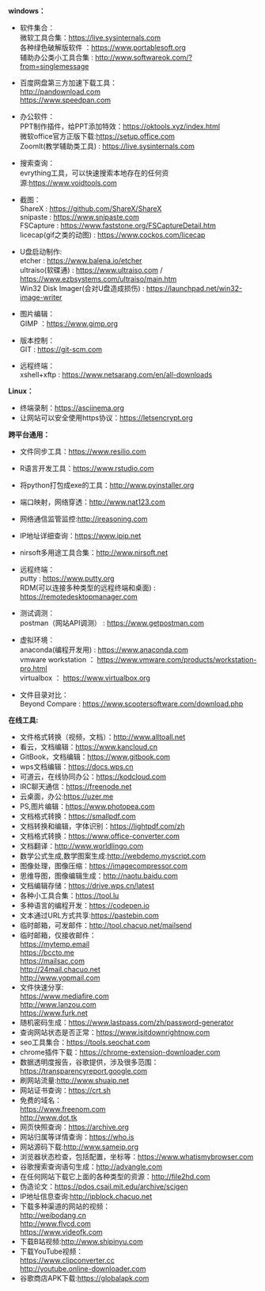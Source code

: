 **windows：**
- 软件集合：<br>
 微软工具合集：https://live.sysinternals.com <br>
 各种绿色破解版软件 ：https://www.portablesoft.org <br>
 辅助办公类小工具合集 : http://www.softwareok.com/?from=singlemessage <br>
 
- 百度网盘第三方加速下载工具：<br>
 http://pandownload.com<br>
 https://www.speedpan.com<br>
 
- 办公软件：<br>
 PPT制作插件，给PPT添加特效：https://oktools.xyz/index.html<br>
 微软office官方正版下载:https://setup.office.com<br>
 ZoomIt(教学辅助类工具) : https://live.sysinternals.com
 
- 搜索查询：<br>
 evrything工具，可以快速搜索本地存在的任何资源:https://www.voidtools.com<br>

- 截图：<br>
 ShareX : https://github.com/ShareX/ShareX <br>
 snipaste : https://www.snipaste.com <br>
 FSCapture : https://www.faststone.org/FSCaptureDetail.htm <br>
 licecap(gif之类的动图) : https://www.cockos.com/licecap <br>

- U盘启动制作:<br>
 etcher : https://www.balena.io/etcher <br>
 ultraiso(软碟通) : https://www.ultraiso.com  /  https://www.ezbsystems.com/ultraiso/main.htm<br>
 Win32 Disk Imager(会对U盘造成损伤) : https://launchpad.net/win32-image-writer

- 图片编辑：<br>
 GIMP ：https://www.gimp.org <br>
 
- 版本控制： <br>
 GIT : https://git-scm.com<br>

- 远程终端： <br>
 xshell+xftp : https://www.netsarang.com/en/all-downloads<br>
 
**Linux：**
- 终端录制：https://asciinema.org
- 让网站可以安全使用https协议：https://letsencrypt.org

**跨平台通用：**
- 文件同步工具：https://www.resilio.com
- R语言开发工具：https://www.rstudio.com
- 将python打包成exe的工具：http://www.pyinstaller.org
- 端口映射，网络穿透：http://www.nat123.com
- 网络通信监管监控:http://ireasoning.com
- IP地址详细查询：https://www.ipip.net
- nirsoft多用途工具合集：http://www.nirsoft.net

- 远程终端：<br>
 putty : https://www.putty.org <br>
 RDM(可以连接多种类型的远程终端和桌面) : https://remotedesktopmanager.com <br>
 
- 测试调测： <br>
 postman（网站API调测） : https://www.getpostman.com<br>

- 虚拟环境： <br>
 anaconda(编程开发用) : https://www.anaconda.com <br>
 vmware workstation ： https://www.vmware.com/products/workstation-pro.html <br>
 virtualbox ： https://www.virtualbox.org <br>

- 文件目录对比：<br>
 Beyond Compare : https://www.scootersoftware.com/download.php <br>
 
**在线工具:**
- 文件格式转换（视频，文档）：http://www.alltoall.net
- 看云，文档编辑：https://www.kancloud.cn
- GitBook，文档编辑：https://www.gitbook.com
- wps文档编辑：https://docs.wps.cn
- 可道云，在线协同办公：https://kodcloud.com
- IRC聊天通信：https://freenode.net
- 云桌面，办公:https://uzer.me
- PS,图片编辑：https://www.photopea.com
- 文档格式转换：https://smallpdf.com
- 文档转换和编辑，字体识别：https://lightpdf.com/zh
- 文档格式转换：https://www.office-converter.com
- 文档翻译：http://www.worldlingo.com
- 数学公式生成,数学图案生成:http://webdemo.myscript.com
- 图像处理，图像压缩：https://imagecompressor.com
- 思维导图，图像编辑生成：http://naotu.baidu.com
- 文档编辑存储：https://drive.wps.cn/latest
- 各种小工具合集：https://tool.lu
- 多种语言的编程开发：https://codepen.io
- 文本通过URL方式共享:https://pastebin.com
- 临时邮箱，可发邮件：http://tool.chacuo.net/mailsend
- 临时邮箱，仅接收邮件：<br>
 https://mytemp.email<br>
 https://bccto.me<br>
 https://mailsac.com<br>
 http://24mail.chacuo.net<br>
 http://www.yopmail.com<br>
- 文件快速分享:<br>
 https://www.mediafire.com<br>
 http://www.lanzou.com<br>
 https://www.furk.net<br>
- 随机密码生成：https://www.lastpass.com/zh/password-generator
- 查询网站状态是否正常：https://www.isitdownrightnow.com
- seo工具集合：https://tools.seochat.com
- chrome插件下载：https://chrome-extension-downloader.com
- 数据透明度报告，谷歌提供，涉及很多范围：https://transparencyreport.google.com
- 刷网站流量:http://www.shuaip.net
- 网站证书查询：https://crt.sh
- 免费的域名：<br>
 https://www.freenom.com<br>
 http://www.dot.tk<br>
- 网页快照查询：https://archive.org
- 网站归属等详情查询：https://who.is
- 网站源码下载:http://www.sameip.org
- 浏览器状态检查，包括配置，坐标等：https://www.whatismybrowser.com
- 谷歌搜索查询语句生成：http://advangle.com
- 在任何网站下载它上面的各种类型的资源：http://file2hd.com
- 伪造论文：https://pdos.csail.mit.edu/archive/scigen
- IP地址信息查询:http://ipblock.chacuo.net
- 下载多种渠道的网站的视频：<br>
 http://weibodang.cn<br>
 http://www.flvcd.com<br>
 https://www.videofk.com<br>
- 下载B站视频:http://www.shipinyu.com
- 下载YouTube视频：<br>
 https://www.clipconverter.cc<br>
 http://youtube.online-downloader.com<br>
- 谷歌商店APK下载:https://globalapk.com<br>

